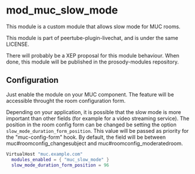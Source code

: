 # mod_muc_slow_mode

This module is a custom module that allows slow mode for MUC rooms.

This module is part of peertube-plugin-livechat, and is under the same LICENSE.

There will probably be a XEP proposal for this module behaviour. When done, this module will be published in the prosody-modules repository.

## Configuration

Just enable the module on your MUC component.
The feature will be accessible throught the room configuration form.

Depending on your application, it is possible that the slow mode is more important than other fields (for example for a video streaming service).
The position in the room config form can be changed be setting the option `slow_mode_duration_form_position`.
This value will be passed as priority for the "muc-config-form" hook.
By default, the field will be between muc#roomconfig_changesubject and muc#roomconfig_moderatedroom.

``` lua
VirtualHost "muc.example.com"
  modules_enabled = { "muc_slow_mode" }
  slow_mode_duration_form_position = 96
```
